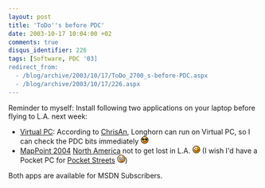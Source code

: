 ```yaml
---
layout: post
title: 'ToDo''s before PDC'
date: 2003-10-17 10:04:00 +02
comments: true
disqus_identifier: 226
tags: [Software, PDC '03]
redirect_from:
  - /blog/archive/2003/10/17/ToDo_2700_s-before-PDC.aspx
  - /blog/archive/2003/10/17/226.aspx
---
```


Reminder to myself: Install following two applications on your laptop before flying to L.A. next week:

-   [Virtual PC](http://www.microsoft.com/windowsxp/virtualpc/):
    According to [ChrisAn](http://www.simplegeek.com/PermaLink.aspx/301d4cc4-3abf-41bd-95e1-3b3e6b40f3d1), Longhorn can run on Virtual PC, so I can check the PDC bits immediately ![Cool](/files/archive/smiley_cool.gif)
-   [MapPoint 2004](http://www.microsoft.com/mappoint/2004/default.mspx) [North America](http://www.microsoft.com/mappoint/2004/namerican.mspx)
    not to get lost in L.A. ![Wink](/files/archive/smiley_wink.gif) (I wish I'd have a Pocket PC for [Pocket Streets](http://www.microsoft.com/mappoint/pocketstreets/default.mspx) ![sigh](/files/archive/smiley_sigh.gif))

Both apps are available for MSDN Subscribers.


